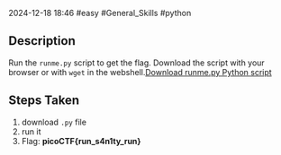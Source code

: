 2024-12-18
18:46
#easy #General_Skills #python

## Description
Run the `runme.py` script to get the flag. Download the script with your browser or with `wget` in the webshell.[Download runme.py Python script](https://artifacts.picoctf.net/c/34/runme.py)

## Steps Taken
1. download `.py` file
2. run it
3. Flag: **picoCTF{run_s4n1ty_run}**
